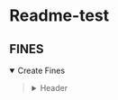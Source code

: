 # Readme-test

## FINES
<details open>
  <summary>Create Fines</summary><blockquote>
  <details>
    <summary>Header</summary>
    - Authorization
    <blockquote></blockquote>
  </details>

